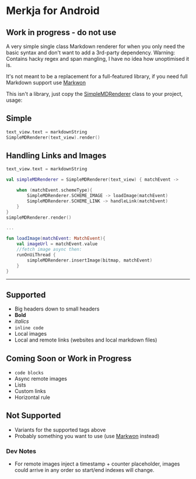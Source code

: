 # Merkja for Android

## Work in progress - do not use

A very simple single class Markdown renderer for when you only need the basic syntax and don't want to add a 3rd-party dependency. Warning: Contains hacky regex and span mangling, I have no idea how unoptimised it is.

It's not meant to be a replacement for a full-featured library, if you need full Markdown support use [Markwon](https://github.com/noties/Markwon)

This isn't a library, just copy the [SimpleMDRenderer](https://github.com/fiskurgit/Merkja/blob/master/app/src/main/java/fiskurgit/android/markdownrenderer/SimpleMDRenderer.kt) class to your project, usage:

## Simple

```kotlin
text_view.text = markdownString
SimpleMDRenderer(text_view).render()
```

## Handling Links and Images

```kotlin
text_view.text = markdownString

val simpleMDRenderer = SimpleMDRenderer(text_view) { matchEvent ->

    when (matchEvent.schemeType){
        SimpleMDRenderer.SCHEME_IMAGE -> loadImage(matchEvent)
        SimpleMDRenderer.SCHEME_LINK -> handleLink(matchEvent)
    }
}
simpleMDRenderer.render()

...

fun loadImage(matchEvent: MatchEvent){
    val imageUrl = matchEvent.value
    //fetch image async then:
    runOnUiThread {
        simpleMDRenderer.insertImage(bitmap, matchEvent)
    }
}

```

---

## Supported

* Big headers down to small headers
* **Bold**
* _italics_
* `inline code`
* Local images
* Local and remote links (websites and local markdown files)

## Coming Soon or Work in Progress

* ```code blocks ```
* Async remote images
* Lists
* Custom links
* Horizontal rule

## Not Supported

* Variants for the supported tags above
* Probably something you want to use (use [Markwon](https://github.com/noties/Markwon) instead)


### Dev Notes

* For remote images inject a timestamp + counter placeholder, images could arrive in any order so start/end indexes will change.
